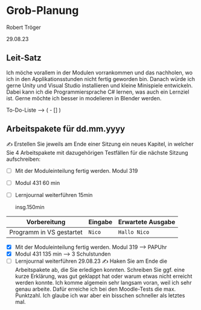 # Grob-Planung

Robert Tröger

29.08.23

## Leit-Satz

Ich möche vorallem in der Modulen vorrankommen und das nachholen, wo ich in den Applikationsstunden nicht fertig geworden bin. Danach würde ich gerne Unity und Visual Studio installieren und kleine Minispiele entwickeln. Dabei kann ich die Programmiersprache C# lernen, was auch ein Lernziel ist. Gerne möchte ich besser in modelieren in Blender werden.

To-Do-Liste --> ( - [] )

## Arbeitspakete für dd.mm.yyyy

✍️ Erstellen Sie jeweils am Ende einer Sitzung ein neues Kapitel, in welcher Sie 4 Arbeitspakete mit dazugehörigen Testfällen für die nächste Sitzung aufschreiben:

- [ ] Mit der Moduleinteilung fertig werden. Modul 319 
- [ ] Modul 431 60 min 
- [ ] Lernjournal weiterführen 15min
      
  
  
  
  insg.150min

| Vorbereitung             | Eingabe | Erwartete Ausgabe |
| ------------------------ | ------- | ----------------- |
| Programm in VS gestartet | `Nico`  | `Hallo Nico`      |



- [x] Mit der Moduleinteilung fertig werden. Modul 319 --> PAPUhr
- [X] Modul 431    135 min --> 3 Schulstunden
- [ ] Lernjournal weiterführen
29.08.23
✍️ Haken Sie am Ende die Arbeitspakete ab, die Sie erledigen konnten. Schreiben Sie ggf. eine kurze Erklärung, was gut geklappt hat oder warum etwas nicht erreicht werden konnte.
Ich komme algemein sehr langsam voran, weil ich sehr genau arbeite. Dafür erreiche ich bei den Moodle-Tests die max. Punktzahl. Ich glaube ich war aber ein bisschen schneller als letztes mal.
